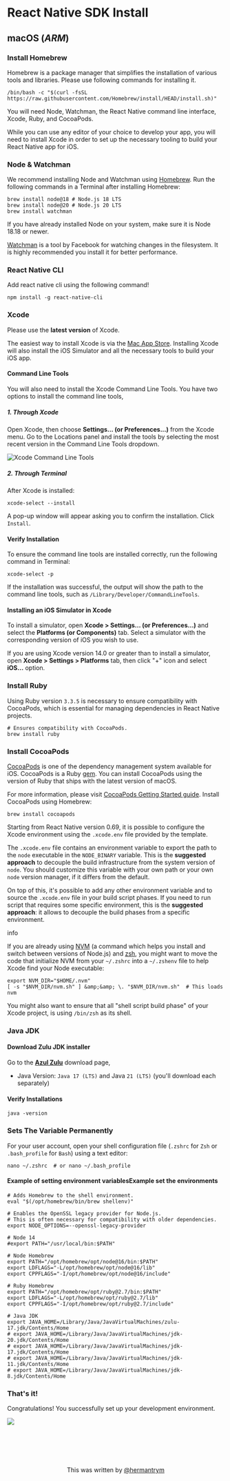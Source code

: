  # React Native SDK Install
 ## macOS (<em>ARM</em>)

### Install Homebrew
Homebrew is a package manager that simplifies the installation of various tools and libraries. Please use following commands for installing it.
```shell
/bin/bash -c "$(curl -fsSL https://raw.githubusercontent.com/Homebrew/install/HEAD/install.sh)"
```

You will need Node, Watchman, the React Native command line interface, Xcode, Ruby, and CocoaPods.

While you can use any editor of your choice to develop your app, you will need to install Xcode in order to set up the necessary tooling to build your React Native app for iOS.

### Node & Watchman[](https://reactnative.dev/docs/set-up-your-environment?os=macos&platform=ios#node--watchman "Direct link to Node & Watchman")

We recommend installing Node and Watchman using [Homebrew](https://brew.sh/). Run the following commands in a Terminal after installing Homebrew:

```shell
brew install node@18 # Node.js 18 LTS
brew install node@20 # Node.js 20 LTS
brew install watchman
```

If you have already installed Node on your system, make sure it is Node 18.18 or newer.

[Watchman](https://facebook.github.io/watchman) is a tool by Facebook for watching changes in the filesystem. It is highly recommended you install it for better performance.

### React Native CLI
Add react native cli using the following command!
```shell
npm install -g react-native-cli
```

### Xcode[](https://reactnative.dev/docs/set-up-your-environment?os=macos&platform=ios#xcode "Direct link to Xcode")

Please use the **latest version** of Xcode.

The easiest way to install Xcode is via the [Mac App Store](https://itunes.apple.com/us/app/xcode/id497799835?mt=12). Installing Xcode will also install the iOS Simulator and all the necessary tools to build your iOS app.

#### Command Line Tools[](https://reactnative.dev/docs/set-up-your-environment?os=macos&platform=ios#command-line-tools "Direct link to Command Line Tools")
You will also need to install the Xcode Command Line Tools. You have two options to install the command line tools,
##### 1. Through Xcode
Open Xcode, then choose **Settings... (or Preferences...)** from the Xcode menu. Go to the Locations panel and install the tools by selecting the most recent version in the Command Line Tools dropdown.

![Xcode Command Line Tools](https://reactnative.dev/assets/images/GettingStartedXcodeCommandLineTools-7ddc121ba824227ca88a078b9ad9105e.png)

##### 2. Through Terminal
After Xcode is installed:
```shell
xcode-select --install
```
A pop-up window will appear asking you to confirm the installation. Click `Install`.

#### Verify Installation
To ensure the command line tools are installed correctly, run the following command in Terminal:
```shell
xcode-select -p
```
If the installation was successful, the output will show the path to the command line tools, such as `/Library/Developer/CommandLineTools`.


#### Installing an iOS Simulator in Xcode[](https://reactnative.dev/docs/set-up-your-environment?os=macos&platform=ios#installing-an-ios-simulator-in-xcode "Direct link to Installing an iOS Simulator in Xcode")

To install a simulator, open **Xcode > Settings... (or Preferences...)** and select the **Platforms (or Components)** tab. Select a simulator with the corresponding version of iOS you wish to use.

If you are using Xcode version 14.0 or greater than to install a simulator, open **Xcode > Settings > Platforms** tab, then click "+" icon and select **iOS…** option.

### Install Ruby
Using Ruby version `3.3.5` is necessary to ensure compatibility with CocoaPods, which is essential for managing dependencies in React Native projects.
```shell
# Ensures compatibility with CocoaPods.
brew install ruby
```

### Install CocoaPods[](https://reactnative.dev/docs/set-up-your-environment?os=macos&platform=ios#cocoapods "Direct link to CocoaPods")
[CocoaPods](https://cocoapods.org/) is one of the dependency management system available for iOS. CocoaPods is a Ruby [gem](https://en.wikipedia.org/wiki/RubyGems). You can install CocoaPods using the version of Ruby that ships with the latest version of macOS.

For more information, please visit [CocoaPods Getting Started guide](https://guides.cocoapods.org/using/getting-started.html). Install CocoaPods using Homebrew:
```shell
brew install cocoapods
```


Starting from React Native version 0.69, it is possible to configure the Xcode environment using the `.xcode.env` file provided by the template.

The `.xcode.env` file contains an environment variable to export the path to the `node` executable in the `NODE_BINARY` variable. This is the **suggested approach** to decouple the build infrastructure from the system version of `node`. You should customize this variable with your own path or your own `node` version manager, if it differs from the default.

On top of this, it's possible to add any other environment variable and to source the `.xcode.env` file in your build script phases. If you need to run script that requires some specific environment, this is the **suggested approach**: it allows to decouple the build phases from a specific environment.

info

If you are already using [NVM](https://nvm.sh/) (a command which helps you install and switch between versions of Node.js) and [zsh](https://ohmyz.sh/), you might want to move the code that initialize NVM from your `~/.zshrc` into a `~/.zshenv` file to help Xcode find your Node executable:

```shell
export NVM_DIR="$HOME/.nvm"
[ -s "$NVM_DIR/nvm.sh" ] &amp;&amp; \. "$NVM_DIR/nvm.sh"  # This loads nvm
```

You might also want to ensure that all "shell script build phase" of your Xcode project, is using `/bin/zsh` as its shell.

### Java JDK
#### Download Zulu JDK installer
Go to the **[Azul Zulu](https://www.azul.com/downloads/?os=macos&architecture=arm-64-bit&package=jdk#zulu)** download page,
- Java Version: `Java 17 (LTS)` and Java `21 (LTS)` (you'll download each separately)

#### Verify Installations
```shell
java -version
```

### Sets The Variable Permanently 
For your user account, open your shell configuration file (`.zshrc` for `Zsh` or `.bash_profile` for `Bash`) using a text editor:
```shell
nano ~/.zshrc  # or nano ~/.bash_profile
```

#### Example of setting environment variablesExample set the environments
```shell
# Adds Homebrew to the shell environment.
eval "$(/opt/homebrew/bin/brew shellenv)"

# Enables the OpenSSL legacy provider for Node.js. 
# This is often necessary for compatibility with older dependencies.
export NODE_OPTIONS=--openssl-legacy-provider

# Node 14
#export PATH="/usr/local/bin:$PATH"

# Node Homebrew
export PATH="/opt/homebrew/opt/node@16/bin:$PATH"
export LDFLAGS="-L/opt/homebrew/opt/node@16/lib"
export CPPFLAGS="-I/opt/homebrew/opt/node@16/include"

# Ruby Homebrew
export PATH="/opt/homebrew/opt/ruby@2.7/bin:$PATH"
export LDFLAGS="-L/opt/homebrew/opt/ruby@2.7/lib"
export CPPFLAGS="-I/opt/homebrew/opt/ruby@2.7/include"

# Java JDK
export JAVA_HOME=/Library/Java/JavaVirtualMachines/zulu-17.jdk/Contents/Home
# export JAVA_HOME=/Library/Java/JavaVirtualMachines/jdk-20.jdk/Contents/Home
# export JAVA_HOME=/Library/Java/JavaVirtualMachines/jdk-17.jdk/Contents/Home
# export JAVA_HOME=/Library/Java/JavaVirtualMachines/jdk-11.jdk/Contents/Home
# export JAVA_HOME=/Library/Java/JavaVirtualMachines/jdk-8.jdk/Contents/Home
```

### That's it!

Congratulations! You successfully set up your development environment.

<img src="https://reactnative.dev/docs/assets/GettingStartedCongratulations.png" style="display: block; margin-left: auto; margin-right: auto;">

<br><br><br><br>

<p align="center">
    This was written by <a href="https://github.com/hermantrym/" target="_blank">@hermantrym</a>
</p>